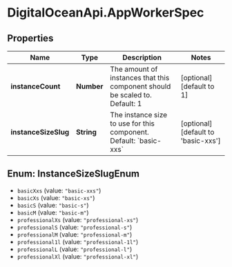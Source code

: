 # DigitalOceanApi.AppWorkerSpec

## Properties
Name | Type | Description | Notes
------------ | ------------- | ------------- | -------------
**instanceCount** | **Number** | The amount of instances that this component should be scaled to. Default: 1 | [optional] [default to 1]
**instanceSizeSlug** | **String** | The instance size to use for this component. Default: &#x60;basic-xxs&#x60; | [optional] [default to &#x27;basic-xxs&#x27;]

<a name="InstanceSizeSlugEnum"></a>
## Enum: InstanceSizeSlugEnum

* `basicXxs` (value: `"basic-xxs"`)
* `basicXs` (value: `"basic-xs"`)
* `basicS` (value: `"basic-s"`)
* `basicM` (value: `"basic-m"`)
* `professionalXs` (value: `"professional-xs"`)
* `professionalS` (value: `"professional-s"`)
* `professionalM` (value: `"professional-m"`)
* `professional1l` (value: `"professional-1l"`)
* `professionalL` (value: `"professional-l"`)
* `professionalXl` (value: `"professional-xl"`)

